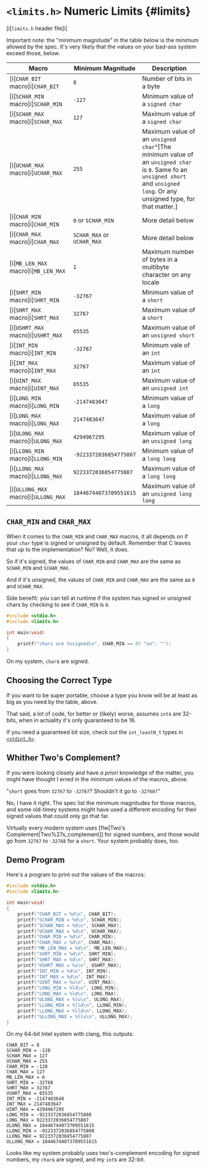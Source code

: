 <!-- Beej's guide to C

# vim: ts=4:sw=4:nosi:et:tw=72
-->

# `<limits.h>` Numeric Limits {#limits}

[i[`limits.h` header file]i]

Important note: the "minimum magnitude" in the table below is the
minimum allowed by the spec. It's very likely that the values on your
bad-ass system exceed those, below.

|Macro|Minimum Magnitude|Description|
|-----|----------|-----------------------|
|[i[`CHAR_BIT` macro]i]`CHAR_BIT`|`8`|Number of bits in a byte|
|[i[`SCHAR_MIN` macro]i]`SCHAR_MIN`|`-127`|Minimum value of a `signed char`|
|[i[`SCHAR_MAX` macro]i]`SCHAR_MAX`|`127`|Maximum value of a `signed char`|
|[i[`UCHAR_MAX` macro]i]`UCHAR_MAX`|`255`|Maximum value of an `unsigned char`^[The minimum value of an `unsigned char` is `0`. Same fo an `unsigned short` and `unsigned long`. Or any unsigned type, for that matter.]|
|[i[`CHAR_MIN` macro]i]`CHAR_MIN`|`0` or `SCHAR_MIN`|More detail below|
|[i[`CHAR_MAX` macro]i]`CHAR_MAX`|`SCHAR_MAX` or `UCHAR_MAX`|More detail below|
|[i[`MB_LEN_MAX` macro]i]`MB_LEN_MAX`|`1`|Maximum number of bytes in a multibyte character on any locale|
|[i[`SHRT_MIN` macro]i]`SHRT_MIN`|`-32767`|Minimum value of a `short`|
|[i[`SHRT_MAX` macro]i]`SHRT_MAX`|`32767`|Maximum value of a `short`|
|[i[`USHRT_MAX` macro]i]`USHRT_MAX`|`65535`|Maximum value of an `unsigned short`|
|[i[`INT_MIN` macro]i]`INT_MIN`|`-32767`|Minimum vale of an `int`|
|[i[`INT_MAX` macro]i]`INT_MAX`|`32767`|Maximum value of an `int`|
|[i[`UINT_MAX` macro]i]`UINT_MAX`|`65535`|Maximum value of an `unsigned int`|
|[i[`LONG_MIN` macro]i]`LONG_MIN`|`-2147483647`|Minimum value of a `long`|
|[i[`LONG_MAX` macro]i]`LONG_MAX`|`2147483647`|Maximum value of a `long`|
|[i[`ULONG_MAX` macro]i]`ULONG_MAX`|`4294967295`|Maximum value of an `unsigned long`|
|[i[`LLONG_MIN` macro]i]`LLONG_MIN`|`-9223372036854775807`|Minimum value of a `long long`|
|[i[`LLONG_MAX` macro]i]`LLONG_MAX`|`9223372036854775807`|Maximum value of a `long long`|
|[i[`ULLONG_MAX` macro]i]`ULLONG_MAX`|`18446744073709551615`|Maximum value of an `unsigned long long`|

## `CHAR_MIN` and `CHAR_MAX`

When it comes to the `CHAR_MIN` and `CHAR_MAX` macros, it all depends on
if your `char` type is signed or unsigned by default. Remember that C
leaves that up to the implementation? No? Well, it does.

So if it's signed, the values of `CHAR_MIN` and `CHAR_MAX` are the same
as `SCHAR_MIN` and `SCHAR_MAX`.

And if it's unsigned, the values of `CHAR_MIN` and `CHAR_MAX` are the
same as `0` and `UCHAR_MAX`.

Side benefit: you can tell at runtime if the system has signed or
unsigned chars by checking to see if `CHAR_MIN` is `0`.

``` {.c .numberLines}
#include <stdio.h>
#include <limits.h>

int main(void)
{
    printf("chars are %ssigned\n", CHAR_MIN == 0? "un": "");
}
```

On my system, `char`s are signed.

## Choosing the Correct Type

If you want to be super portable, choose a type you know will be at
least as big as you need by the table, above.

That said, a lot of code, for better or (likely) worse, assumes `int`s
are 32-bits, when in actuality it's only guaranteed to be 16.

If you need a guaranteed bit size, check out the `int_leastN_t` types in
[`<stdint.h>`](#stdint).

## Whither Two's Complement?

If you were looking closely and have _a priori_ knowledge of the matter,
you might have thought I erred in the minimum values of the macros,
above.

"`short` goes from `32767` to `-32767`? Shouldn't it go to `-32768?`"

No, I have it right. The spec list the minimum magnitudes for those
macros, and some old-timey systems might have used a different encoding
for their signed values that could only go that far.

Virtually every modern system uses [flw[Two's
Complement|Two%27s_complement]] for signed numbers, and those would go
from `32767` to `-32768` for a `short`. Your system probably does, too.

## Demo Program

Here's a program to print out the values of the macros:

``` {.c .numberLines}
#include <stdio.h>
#include <limits.h>

int main(void)
{
    printf("CHAR_BIT = %d\n", CHAR_BIT);
    printf("SCHAR_MIN = %d\n", SCHAR_MIN);
    printf("SCHAR_MAX = %d\n", SCHAR_MAX);
    printf("UCHAR_MAX = %d\n", UCHAR_MAX);
    printf("CHAR_MIN = %d\n", CHAR_MIN);
    printf("CHAR_MAX = %d\n", CHAR_MAX);
    printf("MB_LEN_MAX = %d\n", MB_LEN_MAX);
    printf("SHRT_MIN = %d\n", SHRT_MIN);
    printf("SHRT_MAX = %d\n", SHRT_MAX);
    printf("USHRT_MAX = %u\n", USHRT_MAX);
    printf("INT_MIN = %d\n", INT_MIN);
    printf("INT_MAX = %d\n", INT_MAX);
    printf("UINT_MAX = %u\n", UINT_MAX);
    printf("LONG_MIN = %ld\n", LONG_MIN);
    printf("LONG_MAX = %ld\n", LONG_MAX);
    printf("ULONG_MAX = %lu\n", ULONG_MAX);
    printf("LLONG_MIN = %lld\n", LLONG_MIN);
    printf("LLONG_MAX = %lld\n", LLONG_MAX);
    printf("ULLONG_MAX = %llu\n", ULLONG_MAX);
}
```

On my 64-bit Intel system with clang, this outputs:

``` {.default}
CHAR_BIT = 8
SCHAR_MIN = -128
SCHAR_MAX = 127
UCHAR_MAX = 255
CHAR_MIN = -128
CHAR_MAX = 127
MB_LEN_MAX = 6
SHRT_MIN = -32768
SHRT_MAX = 32767
USHRT_MAX = 65535
INT_MIN = -2147483648
INT_MAX = 2147483647
UINT_MAX = 4294967295
LONG_MIN = -9223372036854775808
LONG_MAX = 9223372036854775807
ULONG_MAX = 18446744073709551615
LLONG_MIN = -9223372036854775808
LLONG_MAX = 9223372036854775807
ULLONG_MAX = 18446744073709551615
```

Looks like my system probably uses two's-complement encoding for signed
numbers, my `char`s are signed, and my `int`s are 32-bit.
